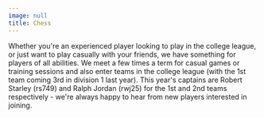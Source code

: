 ```yaml
---
image: null
title: Chess
---
```


Whether you're an experienced player looking to play in the college league, or just want to play casually with your friends, we have something for players of all abilities. We meet a few times a term for casual games or training sessions and also enter teams in the college league (with the 1st team coming 3rd in division 1 last year).
This year's captains are Robert Starley (rs749) and Ralph Jordan (rwj25) for the 1st and 2nd teams respectively - we're always happy to hear from new players interested in joining.
